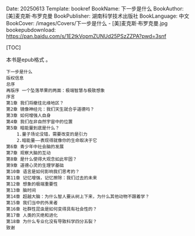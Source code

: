 Date: 20250613
Template: bookref
BookName: 下一步是什么
BookAuthor: [美]麦克斯·布罗克曼
BookPublisher: 湖南科学技术出版社
BookLanguage: 中文
BookCover: /images/Covers/下一步是什么 - [美]麦克斯·布罗克曼.jpg
bookepubdownload: https://pan.baidu.com/s/1E2tkVopmZUNUd25PSzZZPA?pwd=3snf



[TOC]

本书是epub格式 。



```
下一步是什么
版权信息
总序
再版序 一个坠落苹果的两面：极端智慧与极致想象
序言
第1章 我们将撤往北缘地区？
第2章 镜像神经元：我们天生就合乎道德吗？
第3章 如何增强人自身
第4章 我们在非自然宇宙中的位置
第5章 暗能量到底是什么？
    1.量子场论没错，需要改变的是引力
    2.暗能量——表现得就像你的生命取决于它
第6章 青少年中社会脑的发展
第7章 观察大脑的互动
第8章 是什么使得大观念如此牢固？
第9章 道德心灵的生理学基础
第10章 语言是如何影响我们思考的？
第11章 记忆增强，记忆擦除：我们过去的未来
第12章 想象的极端重要性
第13章 脑时间
第14章 超越大脑：为什么智人要从树上下来，为什么其他动物不跟着学？
第15章 我们当中的外来者
第16章 社群性昆虫是如何变得具有社会性的？
第17章 人类的灭绝和进化
第18章 为什么专业化没有导致科学四分五裂？
致谢
```